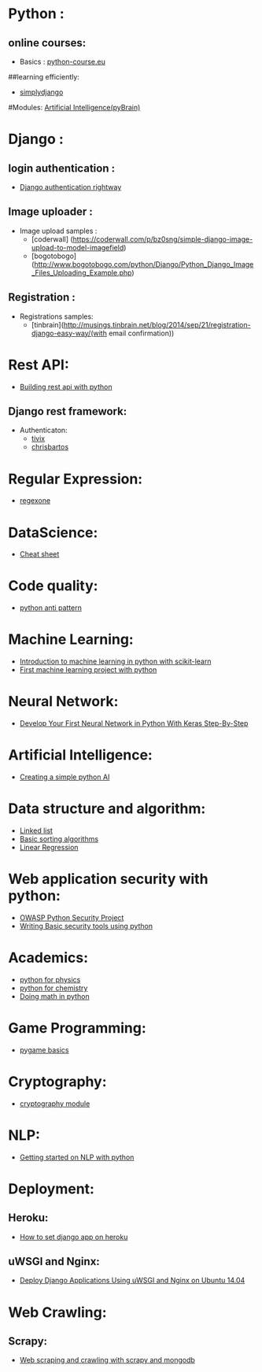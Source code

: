 # Python : 
## online courses: 
  - Basics    : [python-course.eu](http://www.python-course.eu/)

##learning efficiently:
  - [simplydjango](http://www.simplydjango.com/learn-python-efficiently)

#Modules:
[Artificial Intelligence(pyBrain)](http://pybrain.org/)

# Django : 
## login authentication : 
  - [Django authentication rightway](http://blog.narenarya.in/right-way-django-authentication.html)

## Image uploader :
  - Image upload samples : 
    - [coderwall] (https://coderwall.com/p/bz0sng/simple-django-image-upload-to-model-imagefield)
    - [bogotobogo] (http://www.bogotobogo.com/python/Django/Python_Django_Image_Files_Uploading_Example.php)

## Registration :
  - Registrations samples:
    - [tinbrain](http://musings.tinbrain.net/blog/2014/sep/21/registration-django-easy-way/(with email confirmation))

# Rest API:
  - [Building rest api with python](https://realpython.com/blog/python/api-integration-in-python/)

## Django rest framework:
  - Authenticaton:
    - [tivix](http://www.tivix.com/projects/django-rest-auth/)
    - [chrisbartos](http://chrisbartos.com/bonus-2-django-drf-plus-authentication/)

# Regular Expression:
  - [regexone](https://regexone.com/references/python)

# DataScience:
  - [Cheat sheet](https://www.datacamp.com/community/tutorials/python-data-science-cheat-sheet-basics#gs.7W51iFs) 
			
# Code quality:
  - [python anti pattern](http://docs.quantifiedcode.com/python-anti-patterns/readability/index.html)


# Machine Learning:
  - [Introduction to machine learning in python with scikit-learn](http://www.dataschool.io/machine-learning-with-scikit-learn/)
  - [First machine learning project with python](http://machinelearningmastery.com/machine-learning-in-python-step-by-step/)

# Neural Network:
  - [Develop Your First Neural Network in Python With Keras Step-By-Step](http://machinelearningmastery.com/tutorial-first-neural-network-python-keras/)  

# Artificial Intelligence:
  - [Creating a simple python AI](http://www.instructables.com/id/Creating-A-Simple-Python-AI/)


# Data structure and algorithm:
  - [Linked list](http://greenteapress.com/thinkpython/html/chap17.html)
  - [Basic sorting algorithms](http://danishmujeeb.com/blog/2014/01/basic-sorting-algorithms-implemented-in-python/)
  - [Linear Regression](http://aimotion.blogspot.in/2011/10/machine-learning-with-python-linear.html)

# Web application security with python:
  - [OWASP Python Security Project](http://www.pythonsecurity.org/)
  - [Writing Basic security tools using python](http://www.binary-zone.com/course/HTID/Python4Infosec.pdf)

# Academics:
  - [python for physics](https://www.wired.com/2016/07/use-python-teach-high-school-physics/)
  - [python for chemistry](http://www.chempython.org/)
  - [Doing math in python](http://www.cs.utexas.edu/users/mitra/csSpring2016/cs313/lectures/math.html)

# Game Programming:
  - [pygame basics](https://inventwithpython.com/pygame/chapter2.html)

# Cryptography:
  - [cryptography module](http://docs.python-guide.org/en/latest/scenarios/crypto/)

# NLP:
  - [Getting started on NLP with python](http://desilinguist.org/pdf/crossroads.pdf)

# Deployment:
## Heroku:
  - [How to set django app on heroku](http://www.marinamele.com/2013/12/how-to-set-django-app-on-heroku-part-i.html)  

## uWSGI and Nginx:
  - [Deploy Django Applications Using uWSGI and Nginx on Ubuntu 14.04](https://www.linode.com/docs/websites/nginx/deploy-django-applications-using-uwsgi-and-nginx-on-ubuntu-14-04)

# Web Crawling:
## Scrapy:
  - [Web scraping and crawling with scrapy and mongodb](https://realpython.com/blog/python/web-scraping-and-crawling-with-scrapy-and-mongodb/)

